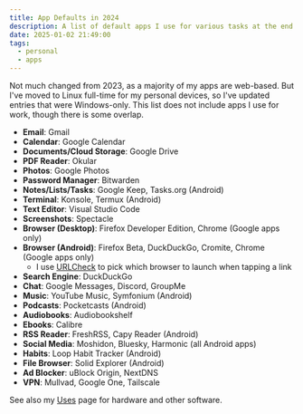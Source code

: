 ```yaml
---
title: App Defaults in 2024
description: A list of default apps I use for various tasks at the end of 2024
date: 2025-01-02 21:49:00
tags:
  - personal
  - apps
---
```


Not much changed from 2023, as a majority of my apps are web-based. But I've moved to Linux full-time for my personal devices, so I've updated entries that were Windows-only. This list does not include apps I use for work, though there is some overlap.

- **Email**: Gmail
- **Calendar**: Google Calendar
- **Documents/Cloud Storage**: Google Drive
- **PDF Reader**: Okular
- **Photos**: Google Photos
- **Password Manager**: Bitwarden
- **Notes/Lists/Tasks**: Google Keep, Tasks.org (Android)
- **Terminal**: Konsole, Termux (Android)
- **Text Editor**: Visual Studio Code
- **Screenshots**: Spectacle
- **Browser (Desktop)**: Firefox Developer Edition, Chrome (Google apps only)
- **Browser (Android)**: Firefox Beta, DuckDuckGo, Cromite, Chrome (Google apps only)
  - I use [URLCheck](https://github.com/TrianguloY/UrlChecker) to pick which browser to launch when tapping a link
- **Search Engine**: DuckDuckGo
- **Chat**: Google Messages, Discord, GroupMe
- **Music**: YouTube Music, Symfonium (Android)
- **Podcasts**: Pocketcasts (Android)
- **Audiobooks**: Audiobookshelf
- **Ebooks**: Calibre
- **RSS Reader**: FreshRSS, Capy Reader (Android)
- **Social Media**: Moshidon, Bluesky, Harmonic (all Android apps)
- **Habits**: Loop Habit Tracker (Android)
- **File Browser**: Solid Explorer (Android)
- **Ad Blocker**: uBlock Origin, NextDNS
- **VPN**: Mullvad, Google One, Tailscale

See also my [Uses](/uses) page for hardware and other software.
